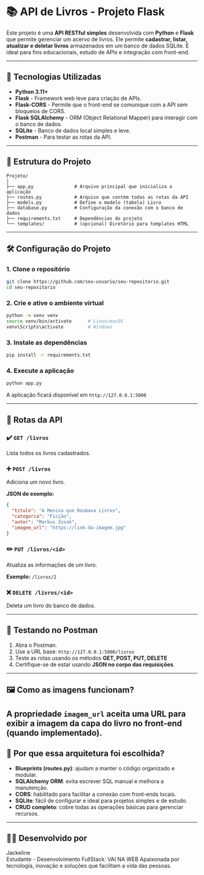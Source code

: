 # 📚 API de Livros - Projeto Flask

Este projeto é uma **API RESTful simples** desenvolvida com **Python** e **Flask** que permite gerenciar um acervo de livros. Ele permite **cadastrar, listar, atualizar e deletar livros** armazenados em um banco de dados SQLite. É ideal para fins educacionais, estudo de APIs e integração com front-end.

---

## 🚀 Tecnologias Utilizadas

- **Python 3.11+**
- **Flask** - Framework web leve para criação de APIs.
- **Flask-CORS** - Permite que o front-end se comunique com a API sem bloqueios de CORS.
- **Flask SQLAlchemy** - ORM (Object Relational Mapper) para interagir com o banco de dados.
- **SQLite** - Banco de dados local simples e leve.
- **Postman** - Para testar as rotas da API.

---

## 📁 Estrutura do Projeto

```
Projeto/
│
├── app.py               # Arquivo principal que inicializa a aplicação
├── routes.py            # Arquivo que contém todas as rotas da API
├── models.py            # Define o modelo (tabela) Livro
├── database.py          # Configuração da conexão com o banco de dados
├── requirements.txt     # Dependências do projeto
└── templates/           # (opcional) Diretório para templates HTML
```

---

## 🛠️ Configuração do Projeto

### 1. Clone o repositório

```bash
git clone https://github.com/seu-usuario/seu-repositorio.git
cd seu-repositorio
```

### 2. Crie e ative o ambiente virtual

```bash
python -m venv venv
source venv/bin/activate      # Linux/macOS
venv\Scripts\activate         # Windows
```

### 3. Instale as dependências

```bash
pip install -r requirements.txt
```

### 4. Execute a aplicação

```bash
python app.py
```

A aplicação ficará disponível em `http://127.0.0.1:5000`

---

## 🔁 Rotas da API

### ✔️ `GET /livros`
Lista todos os livros cadastrados.

### ➕ `POST /livros`
Adiciona um novo livro.

**JSON de exemplo:**
```json
{
  "titulo": "A Menina que Roubava Livros",
  "categoria": "Ficção",
  "autor": "Markus Zusak",
  "imagem_url": "https://link-da-imagem.jpg"
}
```

### ✏️ `PUT /livros/<id>`
Atualiza as informações de um livro.

**Exemplo:** `/livros/2`

### ❌ `DELETE /livros/<id>`
Deleta um livro do banco de dados.

---

## 🧪 Testando no Postman

1. Abra o Postman.
2. Use a URL base: `http://127.0.0.1:5000/livros`
3. Teste as rotas usando os métodos **GET, POST, PUT, DELETE**
4. Certifique-se de estar usando **JSON no corpo das requisições**.

---

## 🖼️ Como as imagens funcionam?

A propriedade `imagem_url` aceita uma URL para exibir a imagem da capa do livro no front-end (quando implementado).
---

## 🤔 Por que essa arquitetura foi escolhida?

- **Blueprints (routes.py)**: ajudam a manter o código organizado e modular.
- **SQLAlchemy ORM**: evita escrever SQL manual e melhora a manutenção.
- **CORS**: habilitado para facilitar a conexão com front-ends locais.
- **SQLite**: fácil de configurar e ideal para projetos simples e de estudo.
- **CRUD completo**: cobre todas as operações básicas para gerenciar recursos.

---

## 👩‍💻 Desenvolvido por

Jackeline  
Estudante - Desenvolvimento FullStack: VAI NA WEB
Apaixonada por tecnologia, inovação e soluções que facilitam a vida das pessoas.
